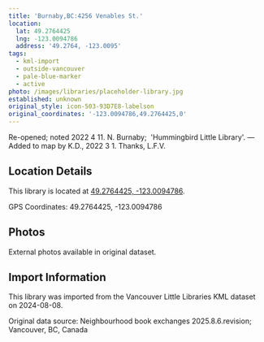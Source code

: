 ```yaml
---
title: 'Burnaby,BC:4256 Venables St.'
location:
  lat: 49.2764425
  lng: -123.0094786
  address: '49.2764, -123.0095'
tags:
  - kml-import
  - outside-vancouver
  - pale-blue-marker
  - active
photo: /images/libraries/placeholder-library.jpg
established: unknown
original_style: icon-503-93D7E8-labelson
original_coordinates: '-123.0094786,49.2764425,0'
---
```

Re-opened; noted 2022 4 11.
N. Burnaby;  'Hummingbird Little Library'. 
—Added to map by K.D., 2022 3 1. Thanks, L.F.V. 

## Location Details

This library is located at [49.2764425, -123.0094786](https://www.google.com/maps?q=49.2764425,-123.0094786).

GPS Coordinates: 49.2764425, -123.0094786

## Photos

External photos available in original dataset.

## Import Information

This library was imported from the Vancouver Little Libraries KML dataset on 2024-08-08.

Original data source: Neighbourhood book exchanges 2025.8.6.revision; Vancouver, BC, Canada
